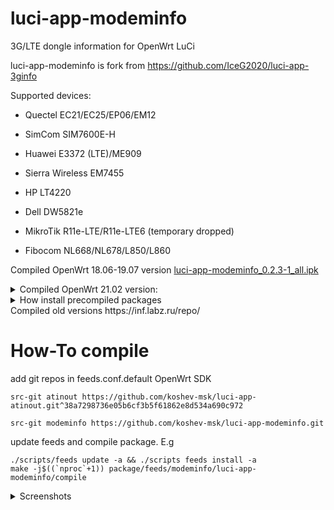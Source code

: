 # luci-app-modeminfo
3G/LTE dongle information for OpenWrt LuCi


luci-app-modeminfo is fork from https://github.com/IceG2020/luci-app-3ginfo

Supported devices:

 - Quectel EC21/EC25/EP06/EM12

 - SimCom SIM7600E-H

 - Huawei E3372 (LTE)/ME909

 - Sierra Wireless EM7455

 - HP LT4220

 - Dell DW5821e
 
 - MikroTik R11e-LTE/R11e-LTE6 (temporary dropped)

 - Fibocom NL668/NL678/L850/L860



Compiled OpenWrt 18.06-19.07 version [luci-app-modeminfo_0.2.3-1_all.ipk](http://openwrt.132lan.ru/packages/packages-19.07/luci/luci-app-modeminfo_0.2.3-1_all.ipk)

<details>
<summary>Compiled OpenWrt 21.02 version:</summary>

luci-app-modeminfo - LuCI web interface

modeminfo - common files

modeminfo-qmi - Qualcomm MSM Interface support

modeminfo-serial-quectel - Quectel modems support

modeminfo-serial-telit - Telit LN940 (HP LT4220) modem support

modeminfo-serial-huawei - Huawei ME909/E3372(stick mode, LTE only) modems support

modeminfo-serial-sierra - Sierra EM7455 modem support

modeminfo-serial-simcom - SimCOM modems support

modeminfo-serial-dell - Dell DW5821e modem support

modeminfo-serial-fibocom - Fibocom LN668/NL678 modems support

modeminfo-serial-xmm - Fibocom L850/L860 modems support
</details>

<details>
   <summary>How install precompiled packages</summary>
   Add repositaries for our Router in /etc/opkg/customfeeds.conf
   
   For Openwrt 19th branch:
   
   ```
   src/gz 132lan_luci http://openwrt.132lan.ru/packages/packages-19.07/luci
   ```
   
   For OpenWrt 21th branch:
   
   ```
   src/gz 132lan_luci http://openwrt.132lan.ru/packages/packages-21.02/luci
   src/gz 132lan_all http://openwrt.132lan.ru/packages/packages-21.02/all
   src/gz 132lan_app http://openwrt.132lan.ru/packages/packages-21.02/<arch>/packages
   ```
   
   Comment out line in /etc/opkg.conf
   
   ```
   #option check_signature
   ```
   
   <details>
      <summary>WARNING</summary>
      
      OpenWrt 21th version modeminfo-serial-* packages have dependies: atinout. Please check compiled package for your platform.
      
      Current build `<arch>` are:
      
      - miplsel_24kc
      
      - arm_cortex-a7_neon-vfpv4
      
      - aarch64_cortex-a53
      
   </details>
   
   
  Update packages list and install packages e.g example:
  
  ```
  opkg update
  ```
  
  OpenWrt 19th:
  
  ```
  opkg install luci-app-modeminfo
  ```
  
  OpenWrt 21th:
  ```
  opkg install luci-app-modeminfo modeminfo-qmi
  ```
  
</details>
Сompiled old versions https://inf.labz.ru/repo/


# How-To compile

add git repos in feeds.conf.default OpenWrt SDK

```
src-git atinout https://github.com/koshev-msk/luci-app-atinout.git^38a7298736e05b6cf3b5f61862e8d534a690c972
```

```
src-git modeminfo https://github.com/koshev-msk/luci-app-modeminfo.git
```

update feeds and compile package. E.g

```
./scripts/feeds update -a && ./scripts feeds install -a
make -j$((`nproc`+1)) package/feeds/modeminfo/luci-app-modeminfo/compile
```


<details>
   <summary>Screenshots</summary>

   ![](https://raw.githubusercontent.com/koshev-msk/luci-app-modeminfo/master/screenshots/modeminfo-network.png)
	
   ![](https://raw.githubusercontent.com/koshev-msk/luci-app-modeminfo/master/screenshots/modeminfo-hardware.png)

   ![](https://raw.githubusercontent.com/koshev-msk/luci-app-modeminfo/master/screenshots/modeminfo-setup.png)

</details>

